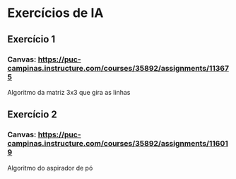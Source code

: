 # Exercícios de IA

## Exercício 1
### Canvas: https://puc-campinas.instructure.com/courses/35892/assignments/113675
Algoritmo da matriz 3x3 que gira as linhas

## Exercício 2
### Canvas: https://puc-campinas.instructure.com/courses/35892/assignments/116019
Algoritmo do aspirador de pó
